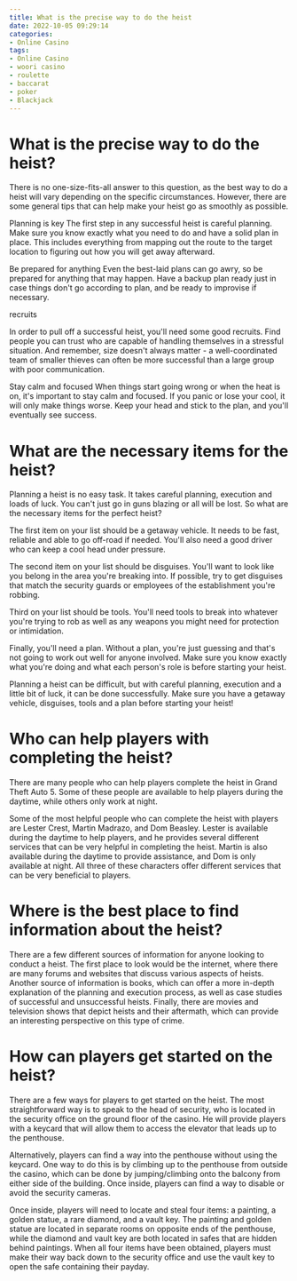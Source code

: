 ```yaml
---
title: What is the precise way to do the heist 
date: 2022-10-05 09:29:14
categories:
- Online Casino
tags:
- Online Casino
- woori casino
- roulette
- baccarat
- poker
- Blackjack
---
```



#  What is the precise way to do the heist? 

There is no one-size-fits-all answer to this question, as the best way to do a heist will vary depending on the specific circumstances. However, there are some general tips that can help make your heist go as smoothly as possible.

Planning is key
The first step in any successful heist is careful planning. Make sure you know exactly what you need to do and have a solid plan in place. This includes everything from mapping out the route to the target location to figuring out how you will get away afterward.

Be prepared for anything
Even the best-laid plans can go awry, so be prepared for anything that may happen. Have a backup plan ready just in case things don't go according to plan, and be ready to improvise if necessary.

 recruits 

In order to pull off a successful heist, you'll need some good recruits. Find people you can trust who are capable of handling themselves in a stressful situation. And remember, size doesn't always matter - a well-coordinated team of smaller thieves can often be more successful than a large group with poor communication.

Stay calm and focused
When things start going wrong or when the heat is on, it's important to stay calm and focused. If you panic or lose your cool, it will only make things worse. Keep your head and stick to the plan, and you'll eventually see success.

#  What are the necessary items for the heist? 

Planning a heist is no easy task. It takes careful planning, execution and loads of luck. You can't just go in guns blazing or all will be lost. So what are the necessary items for the perfect heist?

The first item on your list should be a getaway vehicle. It needs to be fast, reliable and able to go off-road if needed. You'll also need a good driver who can keep a cool head under pressure.

The second item on your list should be disguises. You'll want to look like you belong in the area you're breaking into. If possible, try to get disguises that match the security guards or employees of the establishment you're robbing.

Third on your list should be tools. You'll need tools to break into whatever you're trying to rob as well as any weapons you might need for protection or intimidation.

Finally, you'll need a plan. Without a plan, you're just guessing and that's not going to work out well for anyone involved. Make sure you know exactly what you're doing and what each person's role is before starting your heist.


 Planning a heist can be difficult, but with careful planning, execution and a little bit of luck, it can be done successfully. Make sure you have a getaway vehicle, disguises, tools and a plan before starting your heist!

#  Who can help players with completing the heist? 

There are many people who can help players complete the heist in Grand Theft Auto 5. Some of these people are available to help players during the daytime, while others only work at night.

Some of the most helpful people who can complete the heist with players are Lester Crest, Martin Madrazo, and Dom Beasley. Lester is available during the daytime to help players, and he provides several different services that can be very helpful in completing the heist. Martin is also available during the daytime to provide assistance, and Dom is only available at night. All three of these characters offer different services that can be very beneficial to players.

#  Where is the best place to find information about the heist? 

There are a few different sources of information for anyone looking to conduct a heist. The first place to look would be the internet, where there are many forums and websites that discuss various aspects of heists. Another source of information is books, which can offer a more in-depth explanation of the planning and execution process, as well as case studies of successful and unsuccessful heists. Finally, there are movies and television shows that depict heists and their aftermath, which can provide an interesting perspective on this type of crime.

#  How can players get started on the heist?

There are a few ways for players to get started on the heist. The most straightforward way is to speak to the head of security, who is located in the security office on the ground floor of the casino. He will provide players with a keycard that will allow them to access the elevator that leads up to the penthouse.

Alternatively, players can find a way into the penthouse without using the keycard. One way to do this is by climbing up to the penthouse from outside the casino, which can be done by jumping/climbing onto the balcony from either side of the building. Once inside, players can find a way to disable or avoid the security cameras.

Once inside, players will need to locate and steal four items: a painting, a golden statue, a rare diamond, and a vault key. The painting and golden statue are located in separate rooms on opposite ends of the penthouse, while the diamond and vault key are both located in safes that are hidden behind paintings. When all four items have been obtained, players must make their way back down to the security office and use the vault key to open the safe containing their payday.